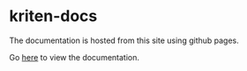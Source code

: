 # kriten-docs

The documentation is hosted from this site using github pages.

Go [here](https://kriten.io) to view the documentation.
